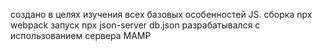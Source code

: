создано в целях изучения всех базовых особенностей JS.
сборка npx webpack
запуск npx json-server db.json 
разрабатывался с использованием сервера MAMP